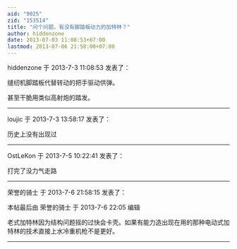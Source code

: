 ```yaml
---
aid: "9025"
zid: "153514"
title: "问个问题，有没有脚踏板动力的加特林？"
author: hiddenzone
date: 2013-07-03 11:08:53+07:00
lastmod: 2013-07-06 21:58:00+07:00
---
```


hiddenzone 于 2013-7-3 11:08:53 发表了：

缝纫机脚踏板代替转动的把手驱动供弹。

甚至干脆用类似高射炮的踏发。

---

loujic 于 2013-7-3 13:58:17 发表了：

历史上没有出现过

---

OstLeKon 于 2013-7-5 10:22:41 发表了：

打完了没力气走路

---

荣誉的骑士 于 2013-7-6 21:58:15 发表了：

本帖最后由 荣誉的骑士 于 2013-7-6 22:05 编辑

老式加特林因为结构问题摇的过快会卡壳。如果有能力造出现在用的那种电动式加特林的技术直接上水冷重机枪不是更好。

---
